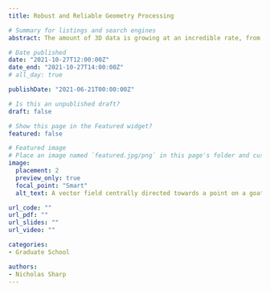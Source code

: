 ```yaml
---
title: Robust and Reliable Geometry Processing

# Summary for listings and search engines
abstract: The amount of 3D data is growing at an incredible rate, from scans to user-generated assets. However, many important geometry processing algorithms are not ready to handle this data, failing on low-quality inputs encountered in the wild. In this lecture, we'll identify some of the challenges that make robust geometry processing hard, and discuss solutions and best practices using modern techniques. Topics will range from low-level challenges like floating point computation, to formalisms like improving finite element bases, to high-level applications like overfitting in geometric machine learning.

# Date published
date: "2021-10-27T12:00:00Z"
date_end: "2021-10-27T14:00:00Z"
# all_day: true

publishDate: "2021-06-21T00:00:00Z"

# Is this an unpublished draft?
draft: false

# Show this page in the Featured widget?
featured: false

# Featured image
# Place an image named `featured.jpg/png` in this page's folder and customize its options here.
image:
  placement: 2
  preview_only: true
  focal_point: "Smart"
  alt_text: A vector field centrally directed towards a point on a goat skull  

url_code: ""
url_pdf: ""
url_slides: ""
url_video: ""

categories:
- Graduate School

authors:
- Nicholas Sharp
---
```

